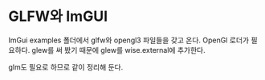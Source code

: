 # GLFW와 ImGUI 

ImGui examples 폴더에서 glfw와 opengl3 파일들을 갖고 온다. 
OpenGl 로더가 필요하다. glew를 써 봤기 때문에 glew를 wise.external에 추가한다. 

glm도 필요로 하므로 같이 정리해 둔다. 


